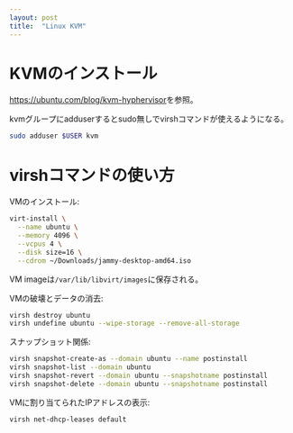 ```yaml
---
layout: post
title:  "Linux KVM"
---
```


# KVMのインストール

<https://ubuntu.com/blog/kvm-hyphervisor>を参照。

kvmグループにadduserするとsudo無しでvirshコマンドが使えるようになる。

```bash
sudo adduser $USER kvm
```

# virshコマンドの使い方

VMのインストール:

```bash
virt-install \
  --name ubuntu \
  --memory 4096 \
  --vcpus 4 \
  --disk size=16 \
  --cdrom ~/Downloads/jammy-desktop-amd64.iso
```

VM imageは`/var/lib/libvirt/images`に保存される。

VMの破壊とデータの消去:

```bash
virsh destroy ubuntu
virsh undefine ubuntu --wipe-storage --remove-all-storage
```

スナップショット関係:

```bash
virsh snapshot-create-as --domain ubuntu --name postinstall
virsh snapshot-list --domain ubuntu
virsh snapshot-revert --domain ubuntu --snapshotname postinstall
virsh snapshot-delete --domain ubuntu --snapshotname postinstall
```

VMに割り当てられたIPアドレスの表示:

```bash
virsh net-dhcp-leases default
```
